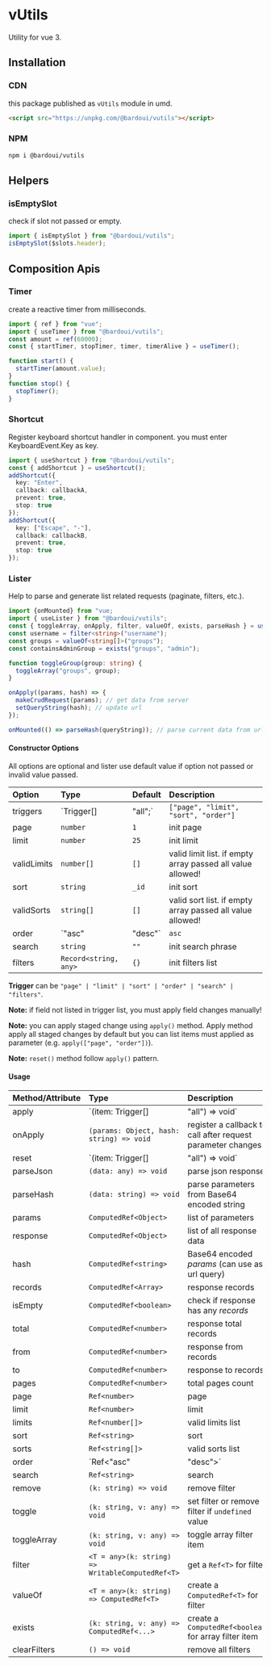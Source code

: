 # vUtils

Utility for vue 3.

## Installation

### CDN

this package published as `vUtils` module in umd.

```html
<script src="https://unpkg.com/@bardoui/vutils"></script>
```

### NPM

```bash
npm i @bardoui/vutils
```

## Helpers

### isEmptySlot

check if slot not passed or empty.

```ts
import { isEmptySlot } from "@bardoui/vutils";
isEmptySlot($slots.header);
```

## Composition Apis

### Timer

create a reactive timer from milliseconds.

```ts
import { ref } from "vue";
import { useTimer } from "@bardoui/vutils";
const amount = ref(60000);
const { startTimer, stopTimer, timer, timerAlive } = useTimer();

function start() {
  startTimer(amount.value);
}
function stop() {
  stopTimer();
}
```

### Shortcut

Register keyboard shortcut handler in component. you must enter KeyboardEvent.Key as key.

```ts
import { useShortcut } from "@bardoui/vutils";
const { addShortcut } = useShortcut();
addShortcut({
  key: "Enter",
  callback: callbackA,
  prevent: true,
  stop: true
});
addShortcut({
  key: ["Escape", "-"],
  callback: callbackB,
  prevent: true,
  stop: true
});
```

### Lister

Help to parse and generate list related requests (paginate, filters, etc.).

```ts
import {onMounted} from "vue;
import { useLister } from "@bardoui/vutils";
const { toggleArray, onApply, filter, valueOf, exists, parseHash } = useLister(options);
const username = filter<string>("username");
const groups = valueOf<string[]>("groups");
const containsAdminGroup = exists("groups", "admin");

function toggleGroup(group: string) {
  toggleArray("groups", group);
}

onApply((params, hash) => {
  makeCrudRequest(params); // get data from server
  setQueryString(hash); // update url
});

onMounted(() => parseHash(queryString)); // parse current data from url
```

#### Constructor Options

All options are optional and lister use default value if option not passed or invalid value passed.

| Option      | Type                  | Default                              | Description                                                |
| :---------- | :-------------------- | :----------------------------------- | :--------------------------------------------------------- |
| triggers    | `Trigger[] | "all";`  | `["page", "limit", "sort", "order"]` | trigger auto apply on field change                         |
| page        | `number`              | `1`                                  | init page                                                  |
| limit       | `number`              | `25`                                 | init limit                                                 |
| validLimits | `number[]`            | `[]`                                 | valid limit list. if empty array passed all value allowed! |
| sort        | `string`              | `_id`                                | init sort                                                  |
| validSorts  | `string[]`            | `[]`                                 | valid sort list. if empty array passed all value allowed!  |
| order       | `"asc" | "desc"`      | `asc`                                | init order                                                 |
| search      | `string`              | `""`                                 | init search phrase                                         |
| filters     | `Record<string, any>` | `{}`                                 | init filters list                                          |

**Trigger** can be `"page" | "limit" | "sort" | "order" | "search" | "filters"`.

**Note:** if field not listed in trigger list, you must apply field changes manually!

**Note:** you can apply staged change using `apply()` method. Apply method apply all staged changes by default but you can list items must applied as parameter (e.g. `apply(["page", "order"])`).

**Note:** `reset()` method follow `apply()` pattern.

#### Usage

| Method/Attribute | Type                                             | Description                                                 |
| :--------------- | :----------------------------------------------- | :---------------------------------------------------------- |
| apply            | `(item: Trigger[] | "all") => void`              | apply staged changes                                        |
| onApply          | `(params: Object, hash: string) => void`         | register a callback to call after request parameter changes |
| reset            | `(item: Trigger[] | "all") => void`              | discard staged (un-applied) changes                         |
| parseJson        | `(data: any) => void`                            | parse json response                                         |
| parseHash        | `(data: string) => void`                         | parse parameters from Base64 encoded string                 |
| params           | `ComputedRef<Object>`                            | list of parameters                                          |
| response         | `ComputedRef<Object>`                            | list of all response data                                   |
| hash             | `ComputedRef<string>`                            | Base64 encoded _params_ (can use as url query)              |
| records          | `ComputedRef<Array>`                             | response records                                            |
| isEmpty          | `ComputedRef<boolean>`                           | check if response has any _records_                         |
| total            | `ComputedRef<number>`                            | response total records                                      |
| from             | `ComputedRef<number>`                            | response from records                                       |
| to               | `ComputedRef<number>`                            | response to records                                         |
| pages            | `ComputedRef<number>`                            | total pages count                                           |
| page             | `Ref<number>`                                    | page                                                        |
| limit            | `Ref<number>`                                    | limit                                                       |
| limits           | `Ref<number[]>`                                  | valid limits list                                           |
| sort             | `Ref<string>`                                    | sort                                                        |
| sorts            | `Ref<string[]>`                                  | valid sorts list                                            |
| order            | `Ref<"asc"|"desc">`                              | order                                                       |
| search           | `Ref<string>`                                    | search                                                      |
| remove           | `(k: string) => void`                            | remove filter                                               |
| toggle           | `(k: string, v: any) => void`                    | set filter or remove filter if `undefined` value            |
| toggleArray      | `(k: string, v: any) => void`                    | toggle array filter item                                    |
| filter           | `<T = any>(k: string) => WritableComputedRef<T>` | get a `Ref<T>` for filter                                   |
| valueOf          | `<T = any>(k: string) => ComputedRef<T>`         | create a `ComputedRef<T>` for filter                        |
| exists           | `(k: string, v: any) => ComputedRef<...>`        | create a `ComputedRef<boolean>` for array filter item       |
| clearFilters     | `() => void`                                     | remove all filters                                          |
